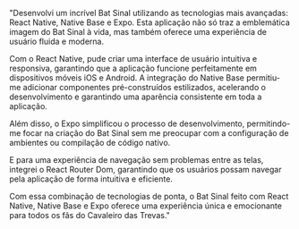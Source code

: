 "Desenvolvi um incrível Bat Sinal utilizando as tecnologias mais avançadas: React Native, Native Base e Expo. 
 Esta aplicação não só traz a emblemática imagem do Bat Sinal à vida, mas também oferece uma experiência de usuário fluida e moderna.

Com o React Native, pude criar uma interface de usuário intuitiva e responsiva, garantindo que a aplicação funcione perfeitamente em dispositivos móveis iOS e Android. 
A integração do Native Base permitiu-me adicionar componentes pré-construídos estilizados, acelerando o desenvolvimento e garantindo uma aparência consistente em toda a aplicação.

Além disso, o Expo simplificou o processo de desenvolvimento, permitindo-me focar na criação do Bat Sinal sem me preocupar com a configuração de ambientes ou compilação de código nativo.

E para uma experiência de navegação sem problemas entre as telas, integrei o React Router Dom, garantindo que os usuários possam navegar pela aplicação de forma intuitiva e eficiente.

Com essa combinação de tecnologias de ponta, o Bat Sinal feito com React Native, Native Base e Expo oferece uma experiência única e emocionante para todos os fãs do Cavaleiro das Trevas."
